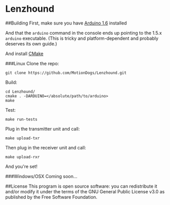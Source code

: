 Lenzhound
=========

##Building
First, make sure you have [Arduino 1.6](http://arduino.cc/en/main/software) installed

And that the `arduino` command in the console ends up pointing to the
1.5.x `arduino` executable. (This is tricky and platform-dependent and
probably deserves its own guide.)

And install [CMake](http://www.cmake.org/download/)

###Linux
Clone the repo:
```
git clone https://github.com/MotionDogs/Lenzhound.git
```

Build:
```
cd Lenzhound/
cmake . -DARDUINO=</absolute/path/to/arduino>
make
```

Test:
```
make run-tests
```

Plug in the transmitter unit and call:
```
make upload-txr
```

Then plug in the receiver unit and call:
```
make upload-rxr
```

And you're set!

###Windows/OSX
Coming soon...

##License
This program is open source software: you can redistribute it and/or
modify it under the terms of the GNU General Public License v3.0 as published
by the Free Software Foundation.
